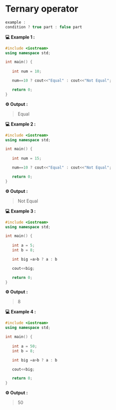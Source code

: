 # Ternary operator 

```cpp
example :
condition ? true part : false part
```
**💻 Example 1 :**
```cpp
#include <iostream>
using namespace std;

int main() {
   
   int num = 10;

   num==10 ? cout<<"Equal" : cout<<"Not Equal";

   return 0;
}
```
**⚙️ Output :**
>Equal

**💻 Example 2 :**
```cpp
#include <iostream>
using namespace std;

int main() {
   
   int num = 15;

   num==10 ? cout<<"Equal" : cout<<"Not Equal";

   return 0;
}
```
**⚙️ Output :**
> Not Equal

**💻 Example 3 :**
```cpp
#include <iostream>
using namespace std;

int main() {
   
   int a = 5;
   int b = 8;

   int big =a>b ? a : b

   cout<<big;

   return 0;
}
```
**⚙️ Output :**
>8

**💻 Example 4 :**
```cpp
#include <iostream>
using namespace std;

int main() {
   
   int a = 50;
   int b = 8;

   int big =a>b ? a : b

   cout<<big;

   return 0;
}
```
**⚙️ Output :**
>50
